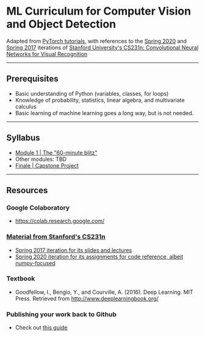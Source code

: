 # ML Curriculum for Computer Vision and Object Detection
Adapted from [PyTorch tutorials](https://pytorch.org/tutorials/), with references to the [Spring 2020](http://cs231n.stanford.edu/2020/syllabus.html) and [Spring 2017](http://cs231n.stanford.edu/2017/syllabus.html) iterations of [Stanford University's CS231n: Convolutional Neural Networks for Visual Recognition](http://cs231n.stanford.edu/index.html)

---
## Prerequisites
* Basic understanding of Python (variables, classes, for loops)
* Knowledge of probability, statistics, linear algebra, and multivariate calculus
* Basic learning of machine learning goes a long way, but is not needed.

---
## Syllabus
* [Module 1 | The "60-minute blitz"](module1.md)
* Other modules: TBD
* [Finale | Capstone Project](capstone.md)

---
## Resources
### Google Colaboratory
* https://colab.research.google.com/
### [Material from Stanford's CS231n](http://cs231n.stanford.edu/index.html)
* [Spring 2017 iteration for its slides and lectures](http://cs231n.stanford.edu/2017/syllabus.html)
* [Spring 2020 iteration for its assignments for code reference, albeit numpy-focused](http://cs231n.stanford.edu/2017/syllabus.html)
### Textbook
* Goodfellow, I., Bengio, Y., and Courville, A. (2016). Deep Learning. MIT Press. Retrieved from http://www.deeplearningbook.org/
### Publishing your work back to Github
* Check out [this guide](readings/publishing_to_github.pdf)